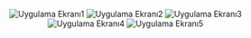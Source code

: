 <p align="center">
  <img src="https://imgur.com/Ndwz0tO.png" alt="Uygulama Ekranı1" />
  <img src="https://imgur.com/HqzXIut.png" alt="Uygulama Ekranı2" />
  <img src="https://imgur.com/qHXfl6E.png" alt="Uygulama Ekranı3" />
  <img src="https://imgur.com/QnYIWmx.png" alt="Uygulama Ekranı4" />
  <img src="https://imgur.com/h42Qv9v.png" alt="Uygulama Ekranı5" />
 
</p>
